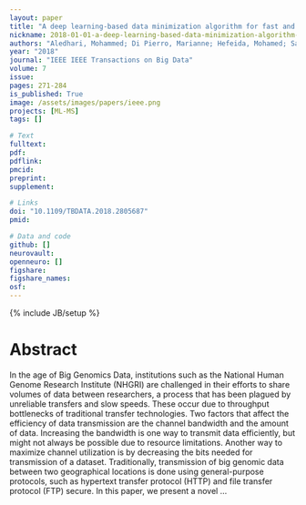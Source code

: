 ```yaml
---
layout: paper
title: "A deep learning-based data minimization algorithm for fast and secure transfer of big genomic datasets"
nickname: 2018-01-01-a-deep-learning-based-data-minimization-algorithm-for-fast-and-secure-transfer-of-big-genomic-datasets
authors: "Aledhari, Mohammed; Di Pierro, Marianne; Hefeida, Mohamed; Saeed, Fahad; "
year: "2018"
journal: "IEEE IEEE Transactions on Big Data"
volume: 7
issue:
pages: 271-284
is_published: True
image: /assets/images/papers/ieee.png
projects: [ML-MS]
tags: []

# Text
fulltext:
pdf:
pdflink:
pmcid:
preprint: 
supplement:

# Links
doi: "10.1109/TBDATA.2018.2805687"
pmid:

# Data and code
github: []
neurovault:
openneuro: []
figshare:
figshare_names:
osf:
---
```

{% include JB/setup %}

# Abstract

In the age of Big Genomics Data, institutions such as the National Human Genome Research Institute (NHGRI) are challenged in their efforts to share volumes of data between researchers, a process that has been plagued by unreliable transfers and slow speeds. These occur due to throughput bottlenecks of traditional transfer technologies. Two factors that affect the efficiency of data transmission are the channel bandwidth and the amount of data. Increasing the bandwidth is one way to transmit data efficiently, but might not always be possible due to resource limitations. Another way to maximize channel utilization is by decreasing the bits needed for transmission of a dataset. Traditionally, transmission of big genomic data between two geographical locations is done using general-purpose protocols, such as hypertext transfer protocol (HTTP) and file transfer protocol (FTP) secure. In this paper, we present a novel …
